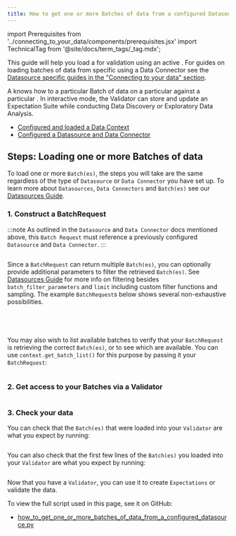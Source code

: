 ```yaml
---
title: How to get one or more Batches of data from a configured Datasource
---
```

import Prerequisites from '../connecting_to_your_data/components/prerequisites.jsx'
import TechnicalTag from '@site/docs/term_tags/_tag.mdx';

This guide will help you load a <TechnicalTag tag="batch" text="Batch" /> for validation using an active <TechnicalTag tag="data_connector" text="Data Connector" />. For guides on loading batches of data from specific <TechnicalTag tag="datasource" text="Datasources" /> using a Data Connector see the [Datasource specific guides in the "Connecting to your data" section](./index.md).

A <TechnicalTag tag="validator" text="Validator" /> knows how to <TechnicalTag tag="validation" text="Validate" /> a particular Batch of data on a particular <TechnicalTag tag="execution_engine" text="Execution Engine" /> against a particular <TechnicalTag tag="expectation_suite" text="Expectation Suite" />. In interactive mode, the Validator can store and update an Expectation Suite while conducting Data Discovery or Exploratory Data Analysis.

<Prerequisites>

- [Configured and loaded a Data Context](../../tutorials/getting_started/tutorial_setup.md)
- [Configured a Datasource and Data Connector](../../terms/datasource.md)
  
</Prerequisites>

## Steps: Loading one or more Batches of data

To load one or more `Batch(es)`, the steps you will take are the same regardless of the type of `Datasource` or `Data Connector` you have set up. To learn more about `Datasources`, `Data Connectors` and `Batch(es)` see our [Datasources Guide](../../terms/datasource.md). 

### 1. Construct a BatchRequest

:::note
As outlined in the `Datasource` and `Data Connector` docs mentioned above, this `Batch Request` must reference a previously configured `Datasource` and `Data Connector`.
:::

```python name="tests/integration/docusaurus/connecting_to_your_data/how_to_get_one_or_more_batches_of_data_from_a_configured_datasource.py all batches"
```

Since a `BatchRequest` can return multiple `Batch(es)`, you can optionally provide additional parameters to filter the retrieved `Batch(es)`. See [Datasources Guide](../../terms/datasource.md) for more info on filtering besides `batch_filter_parameters` and `limit` including custom filter functions and sampling. The example `BatchRequest`s below shows several non-exhaustive possibilities. 

```python name="tests/integration/docusaurus/connecting_to_your_data/how_to_get_one_or_more_batches_of_data_from_a_configured_datasource.py index data_connector_query"
```

```python name="tests/integration/docusaurus/connecting_to_your_data/how_to_get_one_or_more_batches_of_data_from_a_configured_datasource.py twelve batches from 2020"
```

```python name="tests/integration/docusaurus/connecting_to_your_data/how_to_get_one_or_more_batches_of_data_from_a_configured_datasource.py first 5 batches from 2020"
```

```python name="tests/integration/docusaurus/connecting_to_your_data/how_to_get_one_or_more_batches_of_data_from_a_configured_datasource.py data_connector_query"
```

You may also wish to list available batches to verify that your `BatchRequest` is retrieving the correct `Batch(es)`, or to see which are available. You can use `context.get_batch_list()` for this purpose by passing it your `BatchRequest`:

```python name="tests/integration/docusaurus/connecting_to_your_data/how_to_get_one_or_more_batches_of_data_from_a_configured_datasource.py get_batch_list"
```

### 2. Get access to your Batches via a Validator

```python name="tests/integration/docusaurus/connecting_to_your_data/how_to_get_one_or_more_batches_of_data_from_a_configured_datasource.py get_validator"
```

### 3. Check your data

You can check that the `Batch(es)` that were loaded into your `Validator` are what you expect by running:
```python name="tests/integration/docusaurus/connecting_to_your_data/how_to_get_one_or_more_batches_of_data_from_a_configured_datasource.py print(validator.batches)"
```

You can also check that the first few lines of the `Batch(es)` you loaded into your `Validator` are what you expect by running:

```python name="tests/integration/docusaurus/connecting_to_your_data/how_to_get_one_or_more_batches_of_data_from_a_configured_datasource.py print(validator.head())"
```

Now that you have a `Validator`, you can use it to create `Expectations` or validate the data.


To view the full script used in this page, see it on GitHub:

- [how_to_get_one_or_more_batches_of_data_from_a_configured_datasource.py](https://github.com/great-expectations/great_expectations/blob/develop/tests/integration/docusaurus/connecting_to_your_data/how_to_get_one_or_more_batches_of_data_from_a_configured_datasource.py)

